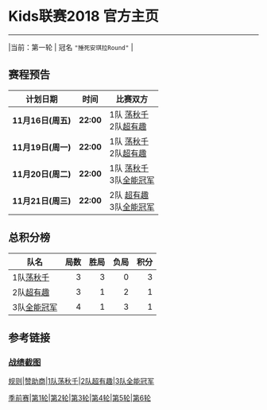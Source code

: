 # Kids联赛2018 官方主页
---

|当前：第一轮 | 冠名 ```"捶死安琪拉Round"``` |

## 赛程预告


|计划日期|时间|比赛双方|
|--------|------|----|
|**11月16日(周五)** | **22:00** | 1队 [荡秋千][t1] <br> 2队[超有趣][t1]|
|**11月19日(周一)** | **22:00** | 1队 [荡秋千][t1] <br> 2队[超有趣][t2] |
|**11月20日(周二)** | **22:00** | 1队 [荡秋千][t1] <br> 3队[全能冠军][t3] |
|**11月21日(周三)** | **22:00** | 2队 [超有趣][t2] <br> 3队[全能冠军][t3] |


## 总积分榜

| 队名            | 局数 | 胜局 | 负局 |  积分 |
|-------------   | --: | --: | --: | --: |
| 1队[荡秋千][t1]  | 3  | 3  | 0 | 3 |
| 2队[超有趣][t2]  | 3  | 1  | 2 | 1 |
| 3队[全能冠军][t3]| 4  | 1 | 3 | 1 |

## 参考链接
### [战绩截图](https://m.weibo.cn/u/6852703787)

[规则][rule]\|[赞助商][spr]\|[1队荡秋千][t1]\|[2队超有趣][t2]\|[3队全能冠军][t3]

[季前赛][r0]\|[第1轮][r1]\|[第2轮][r2]\|[第3轮][r3]\|[第4轮][r4]\|[第5轮][r5]\|[第6轮][r6]

[rule]: rule.md
[t1]: team1.md
[t2]: team2.md
[t3]: team3.md
[spr]: sponsor.md
[r0]: round0.md
[r1]: round1.md
[r2]: round2.md
[r3]: round3.md
[r4]: round4.md
[r5]: round5.md
[r6]: round6.md

